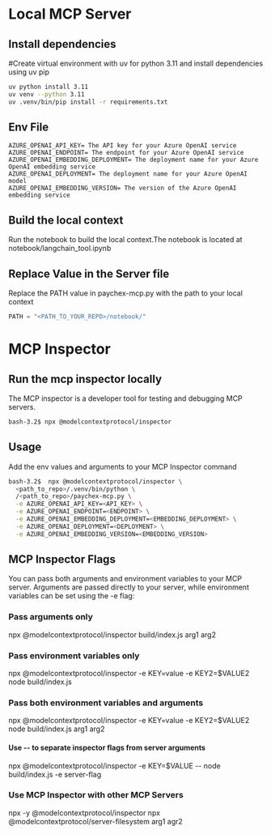 
# Local MCP Server

## Install dependencies
#Create virtual environment with uv for python 3.11 and install dependencies using uv pip

```sh
uv python install 3.11
uv venv --python 3.11
uv .venv/bin/pip install -r requirements.txt
```

## Env File
 
```properties
AZURE_OPENAI_API_KEY= The API key for your Azure OpenAI service
AZURE_OPENAI_ENDPOINT= The endpoint for your Azure OpenAI service
AZURE_OPENAI_EMBEDDING_DEPLOYMENT= The deployment name for your Azure OpenAI embedding service
AZURE_OPENAI_DEPLOYMENT= The deployment name for your Azure OpenAI model
AZURE_OPENAI_EMBEDDING_VERSION= The version of the Azure OpenAI embedding service
``` 

## Build the local context
Run the notebook to build the local context.The notebook is located at notebook/langchain_tool.ipynb

## Replace Value in the Server file
Replace the PATH value in paychex-mcp.py with the path to your local context

```python
PATH = "<PATH_TO_YOUR_REPO>/notebook/"
```

# MCP Inspector

## Run the mcp inspector locally
The MCP inspector is a developer tool for testing and debugging MCP servers.
```sh
bash-3.2$ npx @modelcontextprotocol/inspector
```

## Usage
Add the env values and arguments to your MCP Inspector command

```bash
bash-3.2$  npx @modelcontextprotocol/inspector \
  <path_to_repo>/.venv/bin/python \
  /<path_to_repo>/paychex-mcp.py \
  -e AZURE_OPENAI_API_KEY=<API_KEY> \
  -e AZURE_OPENAI_ENDPOINT=<ENDPOINT> \
  -e AZURE_OPENAI_EMBEDDING_DEPLOYMENT=<EMBEDDING_DEPLOYMENT> \
  -e AZURE_OPENAI_DEPLOYMENT=<DEPLOYMENT> \
  -e AZURE_OPENAI_EMBEDDING_VERSION=<EMBEDDING_VERSION>
```

## MCP Inspector Flags

You can pass both arguments and environment variables to your MCP server. Arguments are passed directly to your server, while environment variables can be set using the -e flag:

### Pass arguments only
npx @modelcontextprotocol/inspector build/index.js arg1 arg2

### Pass environment variables only
npx @modelcontextprotocol/inspector -e KEY=value -e KEY2=$VALUE2 node build/index.js

### Pass both environment variables and arguments
npx @modelcontextprotocol/inspector -e KEY=value -e KEY2=$VALUE2 node build/index.js arg1 arg2

#### Use -- to separate inspector flags from server arguments
npx @modelcontextprotocol/inspector -e KEY=$VALUE -- node build/index.js -e server-flag

### Use MCP Inspector with other MCP Servers
 npx -y @modelcontextprotocol/inspector npx  @modelcontextprotocol/server-filesystem arg1 agr2
